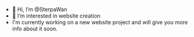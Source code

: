 - 👋 Hi, I’m @SterpaWan
- 👀 I’m interested in website creation
- I'm currently working on a new website project and will give you more info about it soon.

<!---
SterpaWan/SterpaWan is a ✨ special ✨ repository because its `README.md` (this file) appears on your GitHub profile.
You can click the Preview link to take a look at your changes.
--->
